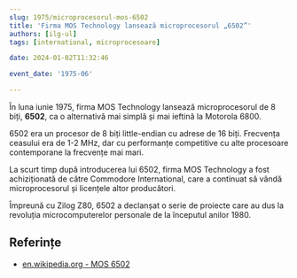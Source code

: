 ```yaml
---
slug: 1975/microprocesorul-mos-6502
title: 'Firma MOS Technology lansează microprocesorul „6502”'
authors: [ilg-ul]
tags: [international, microprocesoare]

date: 2024-01-02T11:32:46

event_date: '1975-06'

---
```


În luna iunie 1975, firma MOS Technology lansează microprocesorul de 8 biți,
**6502**, ca o alternativă mai simplă și mai ieftină la Motorola 6800.

<!-- truncate -->

6502 era un procesor de 8 biți little-endian cu adrese de 16 biți.
Frecvența ceasului era de 1-2 MHz, dar cu performanțe competitive cu
alte procesoare contemporane la frecvențe mai mari.

La scurt timp după introducerea lui 6502, firma MOS Technology
a fost achiziționată de către Commodore International, care a
continuat să vândă microprocesorul și licențele altor producători.

Împreună cu Zilog Z80, 6502 a declanșat o serie de proiecte care
au dus la revoluția microcomputerelor personale de la începutul
anilor 1980.

## Referințe

- [en.wikipedia.org - MOS 6502](https://en.wikipedia.org/wiki/MOS_Technology_6502)
